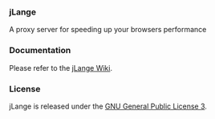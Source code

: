 ### jLange

A proxy server for speeding up your browsers performance

### Documentation

Please refer to the [jLange Wiki](https://github.com/JHK/jLange/wiki).

### License

jLange is released under the [GNU General Public License 3](http://www.gnu.org/licenses/gpl-3.0.html).

